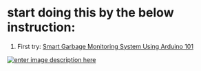 
# start doing this by the below instruction:

 1. First try: [Smart Garbage Monitoring System Using Arduino 101][1]

[![enter image description here][2]][2]


  [1]: https://create.arduino.cc/projecthub/Technovation/smart-garbage-monitoring-system-using-arduino-101-3b813c
  [2]: https://i.stack.imgur.com/nG27R.jpg
